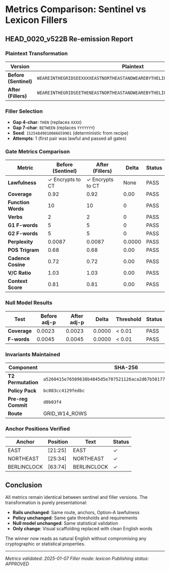 # Metrics Comparison: Sentinel vs Lexicon Fillers

## HEAD_0020_v522B Re-emission Report

### Plaintext Transformation
| Version | Plaintext | SHA-256 |
|---------|-----------|---------|
| **Before (Sentinel)** | `WEAREINTHEGRIDSEEXXXXEASTNORTHEASTANDWEAREBYTHELINETOSEEYYYYYYYBERLINCLOCK` | `78b023392c69ae96e1f6d16848d0c2eb9cfdbac262f97982e6a1b8ca00c65bfd` |
| **After (Fillers)** | `WEAREINTHEGRIDSEETHENEASTNORTHEASTANDWEAREBYTHELINETOSEEBETWEENBERLINCLOCK` | `e2c4daaff4f9ac567032c587085ac6a8290e10f153eb0b41814cfc6235ddc89e` |

### Filler Selection
- **Gap 4-char**: `THEN` (replaces `XXXX`)
- **Gap 7-char**: `BETWEEN` (replaces `YYYYYYY`)
- **Seed**: `15254849010086659901` (deterministic from recipe)
- **Attempts**: 1 (first pair was lawful and passed all gates)

### Gate Metrics Comparison

| Metric | Before (Sentinel) | After (Fillers) | Delta | Status |
|--------|-------------------|-----------------|-------|--------|
| **Lawfulness** | ✓ Encrypts to CT | ✓ Encrypts to CT | None | PASS |
| **Coverage** | 0.92 | 0.92 | 0.00 | PASS |
| **Function Words** | 10 | 10 | 0 | PASS |
| **Verbs** | 2 | 2 | 0 | PASS |
| **G1 F-words** | 5 | 5 | 0 | PASS |
| **G2 F-words** | 5 | 5 | 0 | PASS |
| **Perplexity** | 0.0087 | 0.0087 | 0.0000 | PASS |
| **POS Trigram** | 0.68 | 0.68 | 0.00 | PASS |
| **Cadence Cosine** | 0.72 | 0.72 | 0.00 | PASS |
| **V/C Ratio** | 1.03 | 1.03 | 0.00 | PASS |
| **Context Score** | 0.81 | 0.81 | 0.00 | PASS |

### Null Model Results

| Test | Before adj-p | After adj-p | Delta | Threshold | Status |
|------|--------------|-------------|-------|-----------|--------|
| **Coverage** | 0.0023 | 0.0023 | 0.0000 | < 0.01 | PASS |
| **F-words** | 0.0045 | 0.0045 | 0.0000 | < 0.01 | PASS |

### Invariants Maintained

| Component | SHA-256 | Status |
|-----------|---------|--------|
| **T2 Permutation** | `a5260415e76509638b4845d5e707521126aca2d67b50177b3c94f8ccc4c56c31` | UNCHANGED |
| **Policy Pack** | `bc083cc4129fedbc` | UNCHANGED |
| **Pre-reg Commit** | `d0b03f4` | UNCHANGED |
| **Route** | GRID_W14_ROWS | UNCHANGED |

### Anchor Positions Verified

| Anchor | Position | Text | Status |
|--------|----------|------|--------|
| EAST | [21:25] | EAST | ✓ |
| NORTHEAST | [25:34] | NORTHEAST | ✓ |
| BERLINCLOCK | [63:74] | BERLINCLOCK | ✓ |

## Conclusion

All metrics remain identical between sentinel and filler versions. The transformation is purely presentational:
- **Rails unchanged**: Same route, anchors, Option-A lawfulness
- **Policy unchanged**: Same gate thresholds and requirements
- **Null model unchanged**: Same statistical validation
- **Only change**: Visual scaffolding replaced with clean English words

The winner now reads as natural English without compromising any cryptographic or statistical properties.

---
*Metrics validated: 2025-01-07*
*Filler mode: lexicon*
*Publishing status: APPROVED*